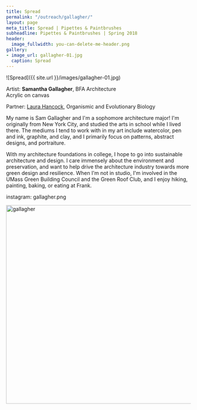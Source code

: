 ```yaml
---
title: Spread
permalink: "/outreach/gallagher/"
layout: page
meta_title: Spread | Pipettes & Paintbrushes
subheadline: Pipettes & Paintbrushes | Spring 2018
header:
  image_fullwidth: you-can-delete-me-header.png
gallery:
- image_url: gallagher-01.jpg
  caption: Spread
---
```


![Spread]({{ site.url }}/images/gallagher-01.jpg)

Artist: **Samantha Gallagher**, BFA Architecture<br>
Acrylic on canvas

Partner: [Laura Hancock](http://thatslifesci.com/authors/lhancock), Organismic and Evolutionary Biology

My name is Sam Gallagher and I'm a sophomore architecture major! I'm originally from New York City, and studied the arts in school while I lived there. The mediums I tend to work with in my art include watercolor, pen and ink, graphite, and clay, and I primarily focus on patterns, abstract designs, and portraiture.

With my architecture foundations in college, I hope to go into sustainable architecture and design. I care immensely about the environment and preservation, and want to help drive the architecture industry towards more green design and resilience. When I'm not in studio, I'm involved in the UMass Green Building Council and the Green Roof Club, and I enjoy hiking, painting, baking, or eating at Frank.

instagram: gallagher.png

<a data-flickr-embed="true" data-context="true"  href="https://www.flickr.com/photos/139839751@N06/41518642542/in/album-72157666010653717/" title="gallagher"><img src="https://farm1.staticflickr.com/876/41518642542_3696e0e280_c.jpg" width="800" height="541" alt="gallagher"></a><script async src="//embedr.flickr.com/assets/client-code.js" charset="utf-8"></script>
